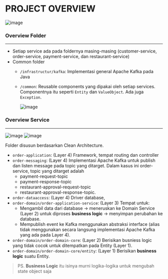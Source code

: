 # PROJECT OVERVIEW

![image](https://user-images.githubusercontent.com/68406409/222018620-ffca1680-8e28-400c-8b8a-c4e47d5db4be.png)


### Overview Folder

---

- Setiap service ada pada foldernya masing-masing (customer-service, order-service, payment-service, dan restaurant-service)
- Common folder
  - `/infrastructur/kafka`: Implementasi general Apache Kafka pada Java
  - `/common`: Reusable components yang dipakai oleh setiap services. Componentnya itu seperti `Entity` dan `ValueObject`. Ada juga `Exception`.
     
     ![image](https://user-images.githubusercontent.com/68406409/222018655-edf5aa0b-3bbb-42f5-b0cd-0dacf1f92889.png)


### Overview Service

---

![image](https://user-images.githubusercontent.com/68406409/222019579-005fb2e0-670e-439e-8bc0-112e11d088fe.png)
![image](https://user-images.githubusercontent.com/68406409/222019597-bf2a00c1-01ce-4596-8176-dc4f0a48bd95.png)


Folder disusun berdasarkan Clean Architecture.

- `order-application`: (Layer 4) Framework, tempat routing dan controller
- `order-messaging`: (Layer 4) Implementasi Apache Kafka untuk publish dan listen message pada topic yang ditarget. Dalam kasus ini order-service, topic yang ditarget adalah
  - payment-request-topic
  - payment-response-topic
  - restaurant-approval-request-topic
  - restaurant-approval-response-topic.
- `order-dataaccess`: (Layer 4) Driver database,
- `order-domain/order-application-service`: (Layer 3) Tempat untuk:
  - Mengambil data dari database → meneruskan ke Domain Service (Layer 2) untuk diproses **business logic** → menyimpan perubahan ke database.
  - Mempublish event ke Kafka menggunakan abstraksi interface (alias tidak menggunakan secara langsung implementasi Apache Kafka yang ada pada Layer 4).
- `order-domain/order-domain-core`: (Layer 2) Berisikan busniess logic yang tidak cocok untuk ditempatkan pada Entity (Layer 1).
- `order-domain/order-domain-core/entity`: (Layer 1) Berisikan **business logic** suatu Entity.

> PS. **Business Logic** itu isinya murni logika-logika untuk mengubah state object saja


